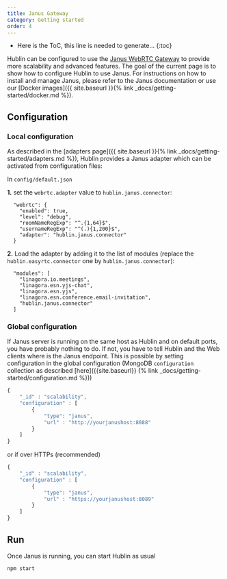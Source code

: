 ```yaml
---
title: Janus Gateway
category: Getting started
order: 4
---
```


* Here is the ToC, this line is needed to generate...
{:toc}

Hublin can be configured to use the [Janus WebRTC Gateway](https://janus.conf.meetecho.com/) to provide more scalability and advanced features. The goal of the current page is to show how to configure Hublin to use Janus. For instructions on how to install and manage Janus, please refer to the Janus documentation or use our [Docker images]({{ site.baseurl }}{% link _docs/getting-started/docker.md %}).

## Configuration

### Local configuration

As described in the [adapters page]({{ site.baseurl }}{% link _docs/getting-started/adapters.md %}), Hublin provides a Janus adapter which can be activated from configuration files:

In `config/default.json`

**1.** set the `webrtc.adapter` value to `hublin.janus.connector`:

```
  "webrtc": {
    "enabled": true,
    "level": "debug",
    "roomNameRegExp": "^.{1,64}$",
    "usernameRegExp": "^(.){1,200}$",
    "adapter": "hublin.janus.connector"
  }
```

**2.** Load the adapter by adding it to the list of modules (replace the `hublin.easyrtc.connector` one by `hublin.janus.connector`):

```
  "modules": [
    "linagora.io.meetings",
    "linagora.esn.yjs-chat",
    "linagora.esn.yjs",
    "linagora.esn.conference.email-invitation",
    "hublin.janus.connector"
  ]
```

### Global configuration

If Janus server is running on the same host as Hublin and on default ports, you have probably nothing to do. If not, you have to tell Hublin and the Web clients where is the Janus endpoint. This is possible by setting configuration in the global configuration (MongoDB `configuration` collection as described [here]({{site.baseurl}} {% link _docs/getting-started/configuration.md %}))

``` javascript
{
    "_id" : "scalability",
    "configuration" : [
        {
            "type": "janus",
            "url" : "http://yourjanushost:8088"
        }
    ]
}
```

or if over HTTPs (recommended)

``` javascript
{
    "_id" : "scalability",
    "configuration" : [
        {
            "type": "janus",
            "url" : "https://yourjanushost:8089"
        }
    ]
}
```

## Run

Once Janus is running, you can start Hublin as usual

``` sh
npm start
```
